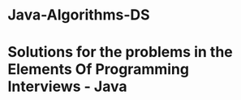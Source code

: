 # Java-Algorithms-DS

# Solutions for the problems in the Elements Of Programming Interviews - Java
